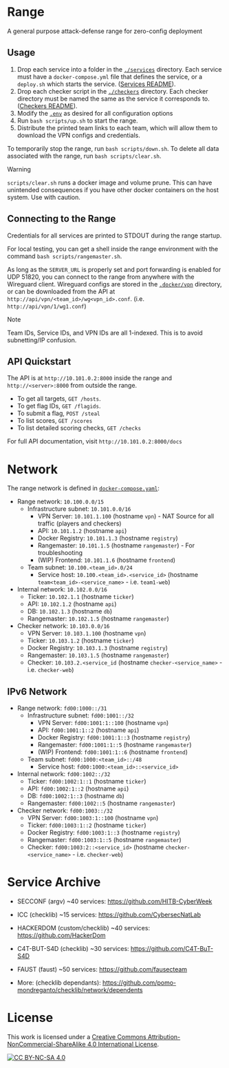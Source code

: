# Range

A general purpose attack-defense range for zero-config deployment

## Usage

1. Drop each service into a folder in the [`./services`](services) directory.  Each service must have a `docker-compose.yml` file that defines the service, or a `deploy.sh` which starts the service. ([Services README](./services)).
3. Drop each checker script in the [`./checkers`](checkers) directory.  Each checker directory must be named the same as the service it corresponds to. ([Checkers README](./checkers)).
4. Modify the [`.env`](.env) as desired for all configuration options
5. Run `bash scripts/up.sh` to start the range.
6. Distribute the printed team links to each team, which will allow them to download the VPN configs and credentials.

To temporarily stop the range, run `bash scripts/down.sh`.
To delete all data associated with the range, run `bash scripts/clear.sh`.

> [!WARNING] 
> `scripts/clear.sh` runs a docker image and volume prune.  This can have unintended consequences if you have other docker containers on the host system.  Use with caution.

## Connecting to the Range
Credentials for all services are printed to STDOUT during the range startup.

For local testing, you can get a shell inside the range environment with the command `bash scripts/rangemaster.sh`.

As long as the `SERVER_URL` is properly set and port forwarding is enabled for UDP 51820, you can connect to the range from anywhere with the Wireguard client.
Wireguard configs are stored in the [`.docker/vpn`](..docker/vpn) directory, or can be downloaded from the API at `http://api/vpn/<team_id>/wg<vpn_id>.conf`. (i.e. `http://api/vpn/1/wg1.conf`)

> [!NOTE]
> Team IDs, Service IDs, and VPN IDs are all 1-indexed.  This is to avoid subnetting/IP confusion.

## API Quickstart
The API is at `http://10.101.0.2:8000` inside the range and `http://<server>:8000` from outside the range.

- To get all targets, `GET /hosts`.
- To get flag IDs, `GET /flagids`.
- To submit a flag, `POST /steal`
- To list scores, `GET /scores`
- To list detailed scoring checks, `GET /checks`

For full API documentation, visit `http://10.101.0.2:8000/docs`


# Network

The range network is defined in [`docker-compose.yaml`](docker-compose.yaml):
- Range network: `10.100.0.0/15`
  - Infrastructure subnet: `10.101.0.0/16`
    - VPN Server: `10.101.1.100` (hostname `vpn`) - NAT Source for all traffic (players and checkers)
    - API: `10.101.1.2` (hostname `api`)
    - Docker Registry: `10.101.1.3` (hostname `registry`)
    - Rangemaster: `10.101.1.5` (hostname `rangemaster`) - For troubleshooting
    - (WIP) Frontend: `10.101.1.6` (hostname `frontend`)
  - Team subnet: `10.100.<team_id>.0/24`
    - Service host: `10.100.<team_id>.<service_id>` (hostname `team<team_id>-<service_name>` - i.e. `team1-web`)
- Internal network: `10.102.0.0/16`
  - Ticker: `10.102.1.1` (hostname `ticker`)
  - API: `10.102.1.2` (hostname `api`)
  - DB: `10.102.1.3` (hostname `db`)
  - Rangemaster: `10.102.1.5` (hostname `rangemaster`)
- Checker network: `10.103.0.0/16`
  - VPN Server: `10.103.1.100` (hostname `vpn`)
  - Ticker: `10.103.1.2` (hostname `ticker`)
  - Docker Registry: `10.103.1.3` (hostname `registry`)
  - Rangemaster: `10.103.1.5` (hostname `rangemaster`)
  - Checker: `10.103.2.<service_id` (hostname `checker-<service_name>` - i.e. `checker-web`)


## IPv6 Network
- Range network: `fd00:1000::/31`
  - Infrastructure subnet: `fd00:1001::/32`
    - VPN Server: `fd00:1001:1::100` (hostname `vpn`)
    - API: `fd00:1001:1::2` (hostname `api`)
    - Docker Registry: `fd00:1001:1::3` (hostname `registry`)
    - Rangemaster: `fd00:1001:1::5` (hostname `rangemaster`)
    - (WIP) Frontend: `fd00:1001:1::6` (hostname `frontend`)
  - Team subnet: `fd00:1000:<team_id>::/48`
    - Service host: `fd00:1000:<team_id>::<service_id>`
- Internal network: `fd00:1002::/32`
  - Ticker: `fd00:1002:1::1` (hostname `ticker`)
  - API: `fd00:1002:1::2` (hostname `api`)
  - DB: `fd00:1002:1::3` (hostname `db`)
  - Rangemaster: `fd00:1002::5` (hostname `rangemaster`)
- Checker network: `fd00:1003::/32`
  - VPN Server: `fd00:1003:1::100` (hostname `vpn`)
  - Ticker: `fd00:1003:1::2` (hostname `ticker`)
  - Docker Registry: `fd00:1003:1::3` (hostname `registry`)
  - Rangemaster: `fd00:1003:1::5` (hostname `rangemaster`)
  - Checker: `fd00:1003:2::<service_id>` (hostname `checker-<service_name>` - i.e. `checker-web`)



# Service Archive
- SECCONF (argv) ~40 services: https://github.com/HITB-CyberWeek
- ICC (checklib) ~15 services: https://github.com/CybersecNatLab
- HACKERDOM (custom/checklib) ~40 services: https://github.com/HackerDom
- C4T-BUT-S4D (checklib) ~30 services: https://github.com/C4T-BuT-S4D
- FAUST (faust) ~50 services: https://github.com/fausecteam

- More: (checklib dependants): https://github.com/pomo-mondreganto/checklib/network/dependents



# License

This work is licensed under a
[Creative Commons Attribution-NonCommercial-ShareAlike 4.0 International License][cc-by-nc-sa].

[![CC BY-NC-SA 4.0][cc-by-nc-sa-image]][cc-by-nc-sa]

[cc-by-nc-sa]: http://creativecommons.org/licenses/by-nc-sa/4.0/
[cc-by-nc-sa-image]: https://licensebuttons.net/l/by-nc-sa/4.0/88x31.png
[cc-by-nc-sa-shield]: https://img.shields.io/badge/License-CC%20BY--NC--SA%204.0-lightgrey.svg
